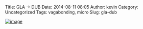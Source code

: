 Title: GLA -> DUB
Date: 2014-08-11 08:05
Author: kevin
Category: Uncategorized
Tags: vagabonding, micro
Slug: gla-dub

[![image](/images/2014/08/wpid-wp-1407740690606.jpg "wp-1407740690606.jpg")](/images/2014/08/wpid-wp-1407740690606.jpg)
